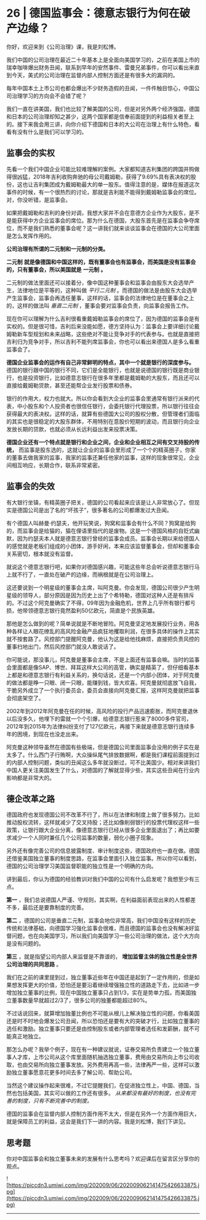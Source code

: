 # 26 | 德国监事会：德意志银行为何在破产边缘？

你好，欢迎来到《公司治理》课，我是刘松博。

我们中国的公司治理在最近二十年基本上是全面向美国学习的，之前在美国上市的瑞幸咖啡爆出财务丑闻，联系到早年的安然事件、雷曼兄弟事件，你可以看出来直到今天，美式的公司治理在监督内部人控制方面还是有很多大的漏洞的。

每年中国本土上市公司也都会爆出不少财务造假的丑闻，一件件触目惊心，中国公司治理学习的方向会不会错了呢？

我们一直在讲美国，我们也比较了解美国的公司，但是对另外两个经济强国，德国和日本的公司治理却知之甚少，这两个国家都是信奉前面提到的利益相关者至上的。接下来我会用三讲，向你介绍下德国和日本的大公司在治理上有什么特色，看看有没有什么是我们可以学习的。

## 监事会的实权

先看一个我们中国企业可能比较难理解的案例。大家都知道吉利集团的跨国并购做得很凶猛，2018年吉利收购奔驰的母公司戴姆勒，获得了9.69%具有表决权的股份，这也让吉利集团成为戴姆勒最大的单一股东。值得注意的是，媒体在报道这次事件的时候，有一个很热烈的讨论，那就是吉利能不能得到戴姆勒监事会的席位。对，你没听错，是监事会。

如果把戴姆勒和吉利的身份对调，我想大家并不会在意德方企业作为大股东，是不是能获得中方企业监事会的席位。那为什么在德国，大股东首先是在监事会争夺席位，而不是我们熟悉的董事会呢？这一讲我们就来谈谈监事会在德国的大公司里面是怎么发挥作用的。

 **公司治理有所谓的二元制和一元制的分类。**

 **二元制**  **就是像德国和中国这样的，既有董事会也有监事会，而美国是没有监事会的，只有董事会，所以美国就是**  **一元制**  **。**

二元制的做法里面还可以接着分，像中国这种董事会和监事会由股东大会选举产生，法律地位是平等的，这种叫做 *平行二元制* 。而德国的做法是由股东大会选举产生监事会，监事会再选任董事，这样的话，监事会的法律地位是在董事会之上的，这样的做法叫 *垂直二元制* ，董事会要对监事会负责，向监事会报告工作。

现在你可以理解为什么吉利很看重戴姆勒监事会的席位了，因为德国的监事会是有实权的。但是很可惜，吉利后来没能如愿，德方坚持认为：监事会上要详细讨论戴姆勒新车型规划和未来战略，这些绝对不能让竞争对手的代表参与。也就是直接把吉利归为竞争对手，所以吉利不能列席监事会，你也可以看出来德国人是多么看重监事会了。

 **德国企业监事会的运作有自己非常鲜明的特点，其中一个就是银行的深度参与。** 德国的银行跟中国的银行不同，它们是全能银行，也就是说德国的银行既是商业银行，也是投资银行，比如德意志银行在很多年里都是戴姆勒的大股东，而且还可以直接给戴姆勒贷款，甚至还能帮企业发行股票和债券。

银行的作用大，权力也就大。所以你会看到大企业的监事会里通常有银行派来的代表，中小股东和个人投资者也很信任银行，会委托银行代理投票，所以银行往往会获得最大的表决权。这样的话，就算有些德国大公司的股权分散，但管理者们面临的其实也是很稳定的大股东群体，不用特别在意股价短期的波动，而且银行向企业发放长期的贷款，也就必须从长远利益出发来投票决策。

 **德国企业还有一个特点就是银行和企业之间，企业和企业相互之间有交叉持股的传统，** 而监事是股东选的，这就让企业的监事会里形成了一个个的精英圈子，你家的董事去做我家的监事，我家的监事还兼任他家的监事，这样的现象很常见，企业间相互响应，长期合作，联系非常紧密。

## 监事会的失效

有大银行坐镇，有精英圈子把关，德国的公司看起来应该是让人非常放心了。但现实是德国公司是出了名的“坏孩子”，很多著名的公司都爆发过大丑闻。

有个德国人叫赫曼·约瑟夫，他开玩笑说，狗窝和监事会有什么不同？狗窝是给狗的，而监事会是给猫的，猫在俚语里指代的是废物。这是一个德国风格的自贬式幽默，因为约瑟夫本人就是德意志银行曾经的监事会成员。监事会长期以来给德国人的感觉就是老板们组成的小团体，游手好闲，本来应该监督董事会，但却和董事会关系密切，根本就没有监督。

就说这个德意志银行吧，如果你对德国感兴趣，可能这些年总会听说德意志银行马上就不行了，一直处在破产的边缘，而祸根就是在公司治理上。

这还要说到一个明星级的董事会主席，叫阿克曼。你会发现，德国公司很少产生明星级的领导人，部分原因是因为历史上出了个希特勒，德国对这种人还是有排斥的。不过这个阿克曼确实了不得，09年因为金融危机，世界上几乎所有银行都亏损，他带领德意志银行竟然盈利50亿欧元，简直是个民族英雄。

那他是怎么做到的呢？简单说就是不断地冒险。阿克曼坚定地发展投行业务，用各种各样让人眼花缭乱的高风险金融产品疯狂地攫取利润，在很多具体的操作上其实就不按套路了。风控部门提醒阿克曼，他认为这是给他找麻烦，直接把负责风控的董事扫地出门，然后风控部门就没人敢说话了。

你可能说，那没事儿，阿克曼是董事会主席，不是上面还有监事会嘛。当时的监事会里面都是像SAP、博世、拜耳这样大公司的高管，确实是精英了，但仔细看基本上都是和德意志银行有利益关系的，换句话说，还是一个内部小团体，对于阿克曼的做法都是睁一只眼、闭一只眼，能赚到钱，皆大欢喜。阿克曼就彻底放飞自我，干脆另外成立了一个执行委员会，委员会直接向阿克曼汇报，这样阿克曼就把监事会彻底架空了。

2002年到2012年阿克曼在任的时候，高风险的投行产品迅速膨胀，而阿克曼退休以后没多久，他埋下的雷就一个个引爆，给德意志银行惹来了8000多件官司，2012年到2015年为法律纠纷支付了127亿欧元，再接下来就是德意志银行连续多年的困境，到现在也没走出来。

阿克曼这种领导虽然在德国有些极端，但是德国公司里面监事会没用的例子实在是太多了。什么西门子行贿啊，大众操纵尾气排放数据啊，都是我们课程前面提到过的内部人控制问题，类似的丑闻这么多年就没断过，可不比美国少。相对来讲我们中国人更关注美国发生了什么，对德国的了解就显得少些，其实这些丑闻在行业内影响都是非常大的。

## 德企改革之路

德国政府也发现德国公司不改革不行了，所以在法律和制度上做了很多努力。比如推动股权流转，这样就减少了交叉持股；还比如像削弱银行的投票代理权这样一些政策，让银行跟大企业分离，像德意志银行已经从很多企业里面退出了；再比如要求减少一个人同时兼任几个公司监事的数量，弱化小圈子现象。

另外还有像完善公司的信息披露制度、审计制度这些，德国政府也一直在做。德国还借鉴美国独立董事的制度思路，在监事会里面引入独立监事。所以你可以看到，德国的公司治理学习美国监督职能的独立性是一个明确的方向。

讲到最后，你认为德国的经验教训对我们中国的公司有什么启发呢？我想至少有三点。

 **第一** ，我们总说德国人严谨、守规则，其实啊，在利益面前表现出来的人性都差不多，最后还是要靠制度的完善。

 **第二** ，德国的公司是垂直二元制，监事会地位非常高，我们中国没有这样的历史传统和法律基础，向德国学习强化监事会很难，而且德国的监事会也没有解决好监督问题，也在向美国学习，所以我们向美国学习一些公司治理的做法，这个大方向是没有问题的。

 **第三** ，就是指望公司内部人来监督是不靠谱的， **增加监督主体的独立性是全世界公司治理的共同思路** 。

我们在之前的课里提到过，独立董事近些年在中国还是起到了一定作用的，但是如果想发挥更大的价值，恐怕还是要沿着继续增强独立性的道路走下去，比如进一步增加独立董事的比例，现在中国独立董事只占到1/3，实在是势单力孤，而美国独立董事数量早就超过2/3了，很多公司的独董都能超过80%。

不过话说回来，就算增加独董比例也不可能从根儿上解决独立性的问题，你看美国还是时不时地会爆发公司丑闻，所以恐怕还是要有大的突破才行，比如独立董事的选任和激励。独立董事只要还是由控制股东或者内部管理者选任和发薪酬，就不可能真正地独立。

那怎么办呢？我举个例子，现在有一种建议就说，证券交易所负责建立一个独立董事人才库，上市公司从这个库里面随机抽选独立董事，费用由交易所向上市公司收取，也由交易所向独立董事发放。另外费用再高一些，法律再严一些，这样可以激励独立董事愿意花更多时间去多了解公司、帮助公司。

当然这个建议操作起来很难，不过它提醒我们，在促进独立性上，中国、德国，当然也包括美国，其实可以做的工作还有很多。 *从来都没有最好的制度，也没有完善的制度，只有不断完善中的制度。*

德国的监事会在监督内部人控制方面作用不太大，但是在另外一个方面作用巨大，就是保障员工的利益，这会是我们下一讲的内容。我是刘松博，我们下讲见。

## 思考题

你对中国监事会和独立董事未来的发展有什么思考吗？欢迎课后在留言区分享你的观点。

![https://piccdn3.umiwi.com/img/202009/06/202009062141475426633875.jpg](https://piccdn3.umiwi.com/img/202009/06/202009062141475426633875.jpg)

---
